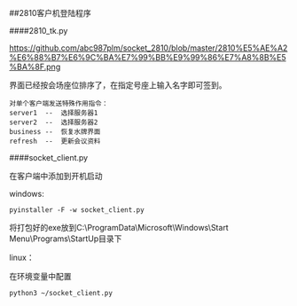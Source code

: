 ##2810客户机登陆程序

####2810_tk.py

https://github.com/abc987plm/socket_2810/blob/master/2810%E5%AE%A2%E6%88%B7%E6%9C%BA%E7%99%BB%E9%99%86%E7%A8%8B%E5%BA%8F.png

界面已经按会场座位排序了，在指定号座上输入名字即可签到。

	对单个客户端发送特殊作用指令：
	server1  --  选择服务器1
	server2  --  选择服务器2
	business --  恢复水牌界面
	refresh  --  更新会议资料

####socket_client.py

在客户端中添加到开机启动

windows:

	pyinstaller -F -w socket_client.py
将打包好的exe放到C:\ProgramData\Microsoft\Windows\Start Menu\Programs\StartUp目录下

linux：

在环境变量中配置

	python3 ~/socket_client.py
